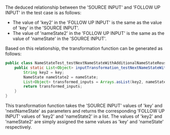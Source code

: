 The deduced relationship between the 'SOURCE INPUT' and 'FOLLOW UP INPUT' in the test case is as follows:

- The value of 'key2' in the 'FOLLOW UP INPUT' is the same as the value of 'key' in the 'SOURCE INPUT'.
- The value of 'nameState2' in the 'FOLLOW UP INPUT' is the same as the value of 'nameState' in the 'SOURCE INPUT'.

Based on this relationship, the transformation function can be generated as follows:

```java
public class NameStateTest_testNextNameStateWithAdditionalNameStateReuse {
    public static List<Object> inputTransformation_testNextNameStateWithAdditionalNameStateReuse(String key, NameState nextNameState) {
        String key2 = key;
        NameState nameState2 = nameState;
        List<Object> transformed_inputs = Arrays.asList(key2, nameState2);
        return transformed_inputs;
    }
}
```

This transformation function takes the 'SOURCE INPUT' values of 'key' and 'nextNameState' as parameters and returns the corresponding 'FOLLOW UP INPUT' values of 'key2' and 'nameState2' in a list. The values of 'key2' and 'nameState2' are simply assigned the same values as 'key' and 'nameState' respectively.
